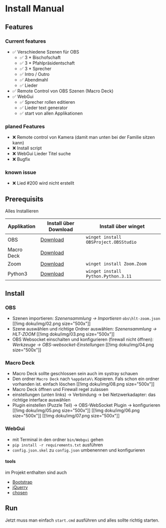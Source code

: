 Install Manual
==================

## Features

### Current features

* ✅ Verschiedene Szenen für OBS
    * ✅ 3 * Bischofschaft
    * ✅ 3 * Pfahlpräsidentschaft
    * ✅ 3 * Sprecher
    * ✅ Intro / Outro
    * ✅ Abendmahl
    * ✅ Lieder
* ✅ Remote Control von OBS Szenen (Macro Deck)
* ✅ WebGui
    * ✅ Sprecher rollen editieren
    * ✅ Lieder text generator
    * ✅ start von allen Applikationen

### planed Features

* ❌ Remote control von Kamera (damit man unten bei der Familie sitzen kann)
* ❌ Install script
* ❌ WebGui Lieder Titel suche
* ❌ Bugfix

### known issue

* ❌ Lied #200 wird nicht erstellt

## Prerequisits

Alles Installieren

| Applikation | Install über Download                         | Install über winget                   |
| ----------- | --------------------------------------------- | ------------------------------------- |
| OBS         | [Download](https://obsproject.com/de)         | `winget install OBSProject.OBSStudio` |
| Macro Deck  | [Download](https://macrodeck.org/download)    |                                       |
| Zoom        | [Download](https://zoom.us/download)          | `winget install Zoom.Zoom`            |
| Python3     | [Download](https://www.python.org/downloads/) | `winget install Python.Python.3.11`   |

## Install

### OBS

* Szenen importieren: *Szenensammlung -> Importieren* `obs\hlt-zoom.json`
  [[!img doku/img/02.png size="500x"]]
* Szene auswählen und richtige Ordner auswählen: *Szenensammlung -> HLT-ZOOM*
  [[!img doku/img/03.png size="500x"]]
* OBS Websocket einschalten und konfigurieren (firewall nicht öffnen): *Werkzeuge -> OBS-websocket-Einstellungen*
  [[!img doku/img/04.png size="500x"]]


### Macro Deck

* Macro Deck sollte geschlossen sein auch im systray schauen
* Den ordner `Macro Deck` nach `%appdata%\` Kopieren. Fals schon ein ordner vorhanden ist. einfach löschen
  [[!img doku/img/08.png size="500x"]]
* Macro Deck öffnen und Firewall regel zulassen
* einstellungen (unten links) -> Verbindung -> bei Netzwerkadapter: das richtige interface auswählen
* Plugin einstellen (Puzzle Teil) -> OBS-WebSocket Plugin -> konfigurieren
  [[!img doku/img/05.png size="500x"]]
  [[!img doku/img/06.png size="500x"]]
  [[!img doku/img/07.png size="500x"]]

### WebGui

* mit Terminal in den ordner `bin/Webgui` gehen
* `pip install -r requirements.txt` ausführen
* `config.json.skel` zu `config.json` umbenennen und konfigurieren

#### tools

im Projekt enthalten sind auch

* [Bootstrap](https://getbootstrap.com/docs/versions/)
* [jQuerry](https://code.jquery.com/jquery-3.6.1.min.js)
* [chosen](https://github.com/harvesthq/chosen/releases)

## Run

Jetzt muss man einfach `start.cmd` ausführen und alles sollte richtig starten.
